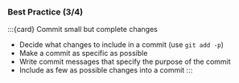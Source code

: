 ### Best Practice (3/4)

:::{card} Commit small but complete changes
- Decide what changes to include in a commit (use `git add -p`)
- Make a commit as specific as possible
- Write commit messages that specify the purpose of the commit
- Include as few as possible changes into a commit
:::
